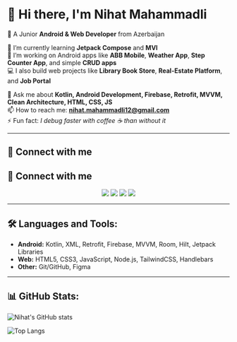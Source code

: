 # 👋 Hi there, I'm Nihat Mahammadli  

📱 A Junior **Android & Web Developer** from Azerbaijan  

🌱 I’m currently learning **Jetpack Compose** and **MVI**  
🔭 I’m working on Android apps like **ABB Mobile**, **Weather App**, **Step Counter App**, and simple **CRUD apps**  
💻 I also build web projects like **Library Book Store**, **Real-Estate Platform**, and **Job Portal**  

💬 Ask me about **Kotlin, Android Development, Firebase, Retrofit, MVVM, Clean Architecture, HTML, CSS, JS**  
📫 How to reach me: **nihat.mahammadli12@gmail.com**  
⚡ Fun fact: *I debug faster with coffee ☕ than without it*  

---

## 🔗 Connect with me  
## 🔗 Connect with me  

<p align="center">
  <a href="https://github.com/nihatmahammadli"><img src="https://img.shields.io/badge/GitHub-100000?style=for-the-badge&logo=github&logoColor=white" /></a>
  <a href="https://www.linkedin.com/in/nihat-mahammadli-996911323"><img src="https://img.shields.io/badge/LinkedIn-0077B5?style=for-the-badge&logo=linkedin&logoColor=white" /></a>
  <a href="https://www.instagram.com/nnihatyy"><img src="https://img.shields.io/badge/Instagram-E4405F?style=for-the-badge&logo=instagram&logoColor=white" /></a>
  <a href="mailto:nihat.mahammadli12@gmail.com"><img src="https://img.shields.io/badge/Gmail-D14836?style=for-the-badge&logo=gmail&logoColor=white" /></a>
</p>


---

## 🛠️ Languages and Tools:
- **Android:** Kotlin, XML, Retrofit, Firebase, MVVM, Room, Hilt, Jetpack Libraries  
- **Web:** HTML5, CSS3, JavaScript, Node.js, TailwindCSS, Handlebars  
- **Other:** Git/GitHub, Figma  

---

## 📊 GitHub Stats:
![Nihat's GitHub stats](https://github-readme-stats.vercel.app/api?username=nihatmahammadli&show_icons=true&theme=tokyonight)  

![Top Langs](https://github-readme-stats.vercel.app/api/top-langs/?username=nihatmahammadli&layout=compact&theme=tokyonight)  
